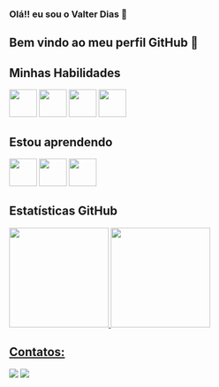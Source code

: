 ### Olá!! eu sou o Valter Dias 👋

## Bem vindo ao meu perfil GitHub 👋

## Minhas Habilidades
<div>
<img src="https://cdn.jsdelivr.net/gh/devicons/devicon/icons/css3/css3-original.svg" height="50" width="50" />
<img src="https://cdn.jsdelivr.net/gh/devicons/devicon/icons/html5/html5-original.svg" height="50" width="50" />
<img src="https://cdn.jsdelivr.net/gh/devicons/devicon/icons/javascript/javascript-original.svg" height="50" width="50" />
<img src="https://cdn.jsdelivr.net/gh/devicons/devicon/icons/vuejs/vuejs-original-wordmark.svg" height="50" width="50" />
</div>

## Estou aprendendo
<div>
<img src="https://cdn.jsdelivr.net/gh/devicons/devicon/icons/react/react-original.svg" height="50" width="50" />
<img src="https://cdn.jsdelivr.net/gh/devicons/devicon/icons/nodejs/nodejs-original-wordmark.svg" height="50" width="50" />
<img src="https://cdn.jsdelivr.net/gh/devicons/devicon/icons/typescript/typescript-original.svg" height="50" width="50" />
</div>




## Estatísticas GitHub

<div>
<a href="https://github.com/super-valter">
<img loading="lazy" height="180em" src="https://github-readme-stats.vercel.app/api/top-langs/?username=super-valter&layout=compact&langs_count=7&theme=dracula"/>
<img loading="lazy" height="180em" src="https://github-readme-stats.vercel.app/api?username=super-valter&show_icons=true&theme=dracula&include_all_commits=true&count_private=true"/>
</div>

## Contatos:

<div>
<a href = "mailto:valter@valtinho.com.br"><img loading="lazy" src="https://img.shields.io/badge/Gmail-D14836?style=for-the-badge&logo=gmail&logoColor=white" target="_blank"></a>
<a href="https://www.linkedin.com/in/valterdiasti/" target="_blank"><img loading="lazy" src="https://img.shields.io/badge/-LinkedIn-%230077B5?style=for-the-badge&logo=linkedin&logoColor=white" target="_blank"></a>   
</div>

<!--
**super-valter/super-valter** is a ✨ _special_ ✨ repository because its `README.md` (this file) appears on your GitHub profile.

Here are some ideas to get you started:

- 🔭 I’m currently working on ...
- 🌱 I’m currently learning ...
- 👯 I’m looking to collaborate on ...
- 🤔 I’m looking for help with ...
- 💬 Ask me about ...
- 📫 How to reach me: ...
- 😄 Pronouns: ...
- ⚡ Fun fact: ...
-->

